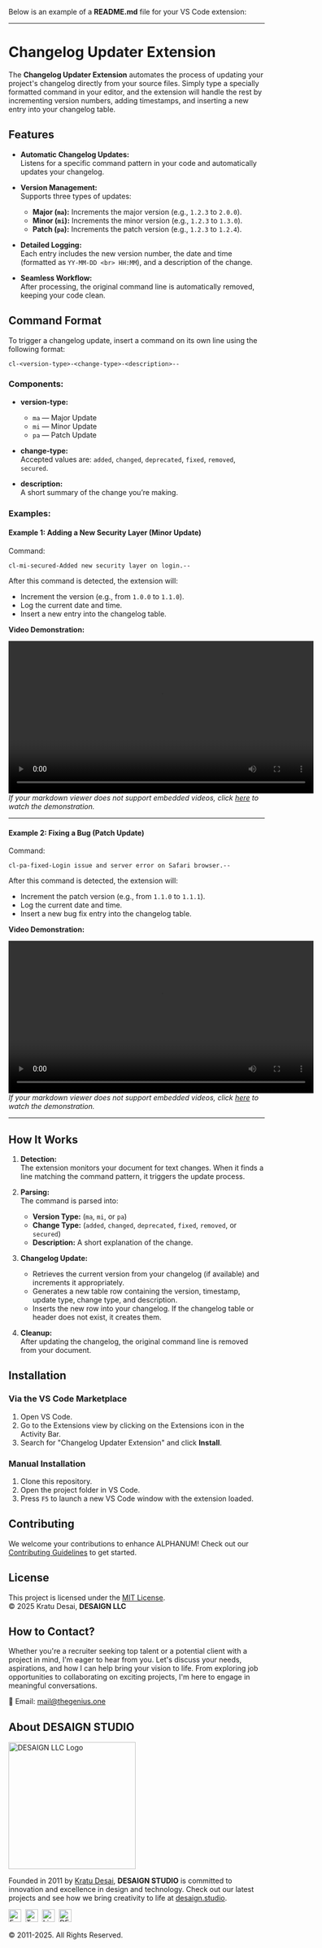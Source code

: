 Below is an example of a **README.md** file for your VS Code extension:

---

# Changelog Updater Extension

The **Changelog Updater Extension** automates the process of updating your project's changelog directly from your source files. Simply type a specially formatted command in your editor, and the extension will handle the rest by incrementing version numbers, adding timestamps, and inserting a new entry into your changelog table.

## Features

- **Automatic Changelog Updates:**  
  Listens for a specific command pattern in your code and automatically updates your changelog.

- **Version Management:**  
  Supports three types of updates:
  - **Major (`ma`):** Increments the major version (e.g., `1.2.3` to `2.0.0`).
  - **Minor (`mi`):** Increments the minor version (e.g., `1.2.3` to `1.3.0`).
  - **Patch (`pa`):** Increments the patch version (e.g., `1.2.3` to `1.2.4`).

- **Detailed Logging:**  
  Each entry includes the new version number, the date and time (formatted as `YY‑MM‑DD <br> HH:MM`), and a description of the change.

- **Seamless Workflow:**  
  After processing, the original command line is automatically removed, keeping your code clean.

## Command Format

To trigger a changelog update, insert a command on its own line using the following format:

```
cl-<version-type>-<change-type>-<description>--
```

### Components:

- **version-type:**  
  - `ma` — Major Update  
  - `mi` — Minor Update  
  - `pa` — Patch Update

- **change-type:**  
  Accepted values are: `added`, `changed`, `deprecated`, `fixed`, `removed`, `secured`.

- **description:**  
  A short summary of the change you’re making.

### Examples:

#### Example 1: Adding a New Security Layer (Minor Update)

Command:
```
cl-mi-secured-Added new security layer on login.--
```

After this command is detected, the extension will:
- Increment the version (e.g., from `1.0.0` to `1.1.0`).
- Log the current date and time.
- Insert a new entry into the changelog table.

**Video Demonstration:**

<video controls width="600" src="resources/SMM01.mp4"></video>  
*If your markdown viewer does not support embedded videos, click [here](resources/SMM01.mp4) to watch the demonstration.*

---

#### Example 2: Fixing a Bug (Patch Update)

Command:
```
cl-pa-fixed-Login issue and server error on Safari browser.--
```

After this command is detected, the extension will:
- Increment the patch version (e.g., from `1.1.0` to `1.1.1`).
- Log the current date and time.
- Insert a new bug fix entry into the changelog table.

**Video Demonstration:**

<video controls width="600" src="resources/SMM02.mp4"></video>  
*If your markdown viewer does not support embedded videos, click [here](resources/SMM02.mp4) to watch the demonstration.*

---

## How It Works

1. **Detection:**  
   The extension monitors your document for text changes. When it finds a line matching the command pattern, it triggers the update process.

2. **Parsing:**  
   The command is parsed into:
   - **Version Type:** (`ma`, `mi`, or `pa`)
   - **Change Type:** (`added`, `changed`, `deprecated`, `fixed`, `removed`, or `secured`)
   - **Description:** A short explanation of the change.

3. **Changelog Update:**  
   - Retrieves the current version from your changelog (if available) and increments it appropriately.
   - Generates a new table row containing the version, timestamp, update type, change type, and description.
   - Inserts the new row into your changelog. If the changelog table or header does not exist, it creates them.

4. **Cleanup:**  
   After updating the changelog, the original command line is removed from your document.

## Installation

### Via the VS Code Marketplace

1. Open VS Code.
2. Go to the Extensions view by clicking on the Extensions icon in the Activity Bar.
3. Search for "Changelog Updater Extension" and click **Install**.

### Manual Installation

1. Clone this repository.
2. Open the project folder in VS Code.
3. Press `F5` to launch a new VS Code window with the extension loaded.


## **Contributing**

We welcome your contributions to enhance ALPHANUM! Check out our [Contributing Guidelines](https://github.com/kratuvwxyz/CONTRIBUTE) to get started.



## **License**

This project is licensed under the [MIT License](https://github.com/kratuvwxyz/LICENSE).  
© 2025 Kratu Desai, **DESAIGN LLC**



## **How to Contact?**

Whether you're a recruiter seeking top talent or a potential client with a project in mind, I'm eager to hear from you. Let's discuss your needs, aspirations, and how I can help bring your vision to life. From exploring job opportunities to collaborating on exciting projects, I'm here to engage in meaningful conversations.

📧 Email: [mail@thegenius.one](mailto:mail@thegenius.one?subject=Message%20from%20Github&body=Thank%20you%20for%20your%20time%20and%20consideration.%0A%0A%0APlease%20fill%20out%20the%20following%20information:%0A%0A%20*%20Full%20Name:%20%0A%0A%20*%20Are%20you%20a%20recruiter?%20(Yes/No):%20%0A%0A%20*%20LinkedIn%20Profile%20(Optional):%20%0A%0A%20*%20Company%20Name:%20%0A%0A%20*%20Company%20Location:%20%0A%0A%20*%20Email%20Address:%20%0A%0A%20*%20Phone%20Number%20(Optional):%20%0A%0A%20*%20Position%20Title:%20%0A%0A%20*%20Company%20Website:%20%0A%0A%20*%20Message%20or%20Reason%20for%20Contact:%20%0A%0A%20*%20Preferred%20Method%20of%20Contact:%20%0A%0A%20*%20How%20did%20you%20hear%20about%20me?%20(Optional):%20%0A%0A%20*%20Any%20Additional%20Information:%20%0A%0A)




## **About DESAIGN STUDIO**

<img src="https://desaign.app/clients/cli/images/logo/desaign-logo-black.png" alt="DESAIGN LLC Logo" width="250px">

Founded in 2011 by [Kratu Desai](https://desaigner.info), **DESAIGN STUDIO** is committed to innovation and excellence in design and technology. Check out our latest projects and see how we bring creativity to life at [desaign.studio](https://desaign.app).


<span><a href="https://www.facebook.com/desaignstudio" target="_blank" style="text-decoration:none;"><img src="https://desaign.app/clients/cli/images/1x/029-facebook.png" alt="Facebook" width="25" /></a></span>&#160;
<span><a href="https://www.twitter.com/desaignstudio" target="_blank" style="text-decoration:none;"><img src="https://desaign.app/clients/cli/images/1x/030-twitter.png" alt="Twitter" width="25" /></a></span>&#160;
<span><a href="https://www.linkedin.com/company/desaignstudio" target="_blank" style="text-decoration:none;"><img src="https://desaign.app/clients/cli/images/1x/038-linkedin.png" alt="LinkedIn" width="25" /></a></span>&#160;
<span><a href="https://desaigner.info" target="_blank" style="text-decoration:none;"><img src="https://desaign.app/clients/cli/images/1x/011-blog.png" alt="DESAIGNER Blog" width="25" /></a></span>

© 2011-2025. All Rights Reserved.